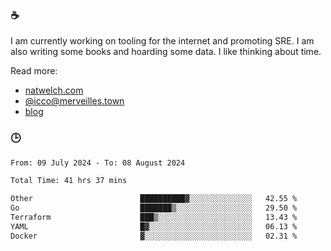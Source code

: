 ### ☕

I am currently working on tooling for the internet and promoting SRE. I am also writing some books and hoarding some data. I like thinking about time. 

Read more:

 - [natwelch.com](https://natwelch.com)
 - [@icco@merveilles.town](https://merveilles.town/@icco)
 - [blog](https://writing.natwelch.com)

### 🕒

<!--START_SECTION:waka-->

```txt
From: 09 July 2024 - To: 08 August 2024

Total Time: 41 hrs 37 mins

Other                        ██████████▓░░░░░░░░░░░░░░   42.55 %
Go                           ███████▒░░░░░░░░░░░░░░░░░   29.50 %
Terraform                    ███▒░░░░░░░░░░░░░░░░░░░░░   13.43 %
YAML                         █▓░░░░░░░░░░░░░░░░░░░░░░░   06.13 %
Docker                       ▓░░░░░░░░░░░░░░░░░░░░░░░░   02.31 %
```

<!--END_SECTION:waka-->
